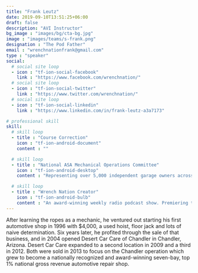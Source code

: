 ```yaml
---
title: "Frank Leutz"
date: 2019-09-10T13:51:25+06:00
draft: false
description: "AVI Instructor"
bg_image : "images/bg/cta-bg.jpg"
image : "images/teams/s-frank.png"
designation : "The Pod Father"
email : "wrenchnationfrank@gmail.com"
type : "speaker"
social:
  # social site loop
  - icon : "tf-ion-social-facebook"
    link : "https://www.facebook.com/wrenchnation/"
  # social site loop
  - icon : "tf-ion-social-twitter"
    link : "https://www.twitter.com/wrenchnation/"
  # social site loop
  - icon : "tf-ion-social-linkedin"
    link : "https://www.linkedin.com/in/frank-leutz-a3a7173"

# professional skill
skill:
  # skill loop
  - title : "Course Correction"
    icon : "tf-ion-android-document"
    content : ""

  # skill loop
  - title : "National ASA Mechanical Operations Committee"
    icon : "tf-ion-android-desktop"
    content : "Representing over 5,000 independent garage owners across the country which focuses on specific industry issues as they relate to the business of mechanical service and repair."

  # skill loop
  - title : "Wrench Nation Creator"
    icon : "tf-ion-android-bulb"
    content : "An award-winning weekly radio podcast show. Premiering the unique & fascinating automotive talents & lifestyles of the industry."
---
```


After learning the ropes as a mechanic, he ventured out starting his first automotive shop in 1996 with $4,000, a used hoist, floor jack and lots of naive determination. Six years later, he profited through the sale of that business, and in 2004 opened Desert Car Care of Chandler in Chandler, Arizona.
Desert Car Care expanded to a second location in 2009 and a third in 2012. Both were sold in 2013 to focus on the Chandler operation which grew to become a nationally recognized and award-winning seven-bay, top 1% national gross revenue automotive repair shop.
